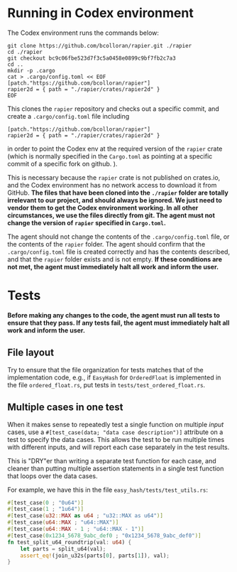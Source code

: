 # Running in Codex environment

The Codex environment runs the commands below:
```
git clone https://github.com/bcolloran/rapier.git ./rapier
cd ./rapier
git checkout bc9c06fbe523d7f3c5a0458e0899c9bf7fb2c7a3
cd ..
mkdir -p .cargo
cat > .cargo/config.toml << EOF
[patch."https://github.com/bcolloran/rapier"]
rapier2d = { path = "./rapier/crates/rapier2d" }
EOF
```

This clones the `rapier` repository and checks out a specific commit, and create a `.cargo/config.toml` file including
```
[patch."https://github.com/bcolloran/rapier"]
rapier2d = { path = "./rapier/crates/rapier2d" }
```
in order to point the Codex env at the required version of the `rapier` crate (which is normally specified in the `Cargo.toml` as pointing at a specific commit of a specific fork on github. ).

This is necessary because the `rapier` crate is not published on crates.io, and the Codex environment has no network access to download it from GitHub. **The files that have been cloned into the `./rapier` folder are totally irrelevant to our project, and should always be ignored. We just need to vendor them to get the Codex environment working. In all other circumstances, we use the files directly from git. The agent must not change the version of `rapier` specified in `Cargo.toml`.**

The agent should not change the contents of the `.cargo/config.toml` file, or the contents of the `rapier` folder. The agent should confirm that the `.cargo/config.toml` file is created correctly and has the contents described, and that the `rapier` folder exists and is not empty. **If these conditions are not met, the agent must immediately halt all work and inform the user.**

# Tests

**Before making any changes to the code, the agent must run all tests to ensure that they pass. If any tests fail, the agent must immediately halt all work and inform the user.**


## File layout
Try to ensure that the file organization for tests matches that of the implementation code, e.g., if `EasyHash` for `OrderedFloat` is implemented in the file `ordered_float.rs`, 
put tests in `tests/test_ordered_float.rs`.

## Multiple cases in one test
When it makes sense to repeatedly test a single function on multiple *input* cases, use a `#[test_case(data; "data case description")]` attribute on a test to specify the data cases. This allows the test to be run multiple times with different inputs, and will report each case separately in the test results.

This is "DRY"er than writing a separate test function for each case, and cleaner than putting multiple assertion statements in a single test function that loops over the data cases.

For example, we have this in the file `easy_hash/tests/test_utils.rs`:
```rust
#[test_case(0 ; "0u64")]
#[test_case(1 ; "1u64")]
#[test_case(u32::MAX as u64 ; "u32::MAX as u64")]
#[test_case(u64::MAX ; "u64::MAX")]
#[test_case(u64::MAX - 1 ; "u64::MAX - 1")]
#[test_case(0x1234_5678_9abc_def0 ; "0x1234_5678_9abc_def0")]
fn test_split_u64_roundtrip(val: u64) {
    let parts = split_u64(val);
    assert_eq!(join_u32s(parts[0], parts[1]), val);
}
```
